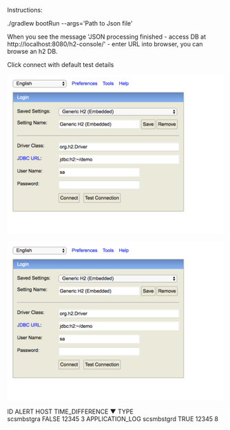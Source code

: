 Instructions:

./gradlew bootRun  --args='Path to Json file'

When you see the message 'JSON processing finished - access DB at http://localhost:8080/h2-console/' - enter URL into browser, you can browse an h2 DB.

Click connect with default test details

![login details](https://github.com/cbrown184/demo/blob/master/loginDetails.png?raw=true)


![select example](https://github.com/cbrown184/demo/blob/master/loginDetails.png?raw=true)


ID  	ALERT  	HOST  	TIME_DIFFERENCE ▼	TYPE  
scsmbstgra	FALSE	12345	3	APPLICATION_LOG
scsmbstgrd	TRUE	12345	8
